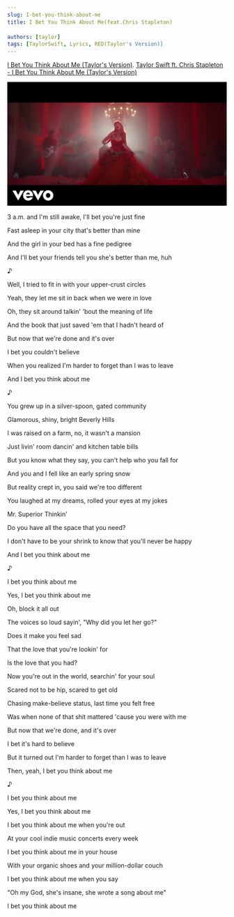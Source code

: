 ```yaml
---
slug: I-bet-you-think-about-me
title: I Bet You Think About Me(feat.Chris Stapleton)

authors: [taylor]
tags: [TaylorSwift, Lyrics, RED(Taylor's Version)]
---
```


[I Bet You Think About Me (Taylor's Version)](https://open.spotify.com/track/4CkgMiMqZ5JzW9iYXSTMTL).
[Taylor Swift ft. Chris Stapleton - I Bet You Think About Me (Taylor's Version)](https://www.youtube.com/watch?v=5UMCrq-bBCg)

![Docusaurus Plushie](./maxresdefault.jpg)

3 a.m. and I'm still awake, I'll bet you're just fine

Fast asleep in your city that's better than mine

And the girl in your bed has a fine pedigree

And I'll bet your friends tell you she's better than me, huh

♪

Well, I tried to fit in with your upper-crust circles

Yeah, they let me sit in back when we were in love

Oh, they sit around talkin' 'bout the meaning of life

And the book that just saved 'em that I hadn't heard of

But now that we're done and it's over

I bet you couldn't believe

When you realized I'm harder to forget than I was to leave

And I bet you think about me

♪

You grew up in a silver-spoon, gated community

Glamorous, shiny, bright Beverly Hills

I was raised on a farm, no, it wasn't a mansion

Just livin' room dancin' and kitchen table bills

But you know what they say, you can't help who you fall for

And you and I fell like an early spring snow

But reality crept in, you said we're too different

You laughed at my dreams, rolled your eyes at my jokes

Mr. Superior Thinkin'

Do you have all the space that you need?

I don't have to be your shrink to know that you'll never be happy

And I bet you think about me

♪

I bet you think about me

Yes, I bet you think about me

Oh, block it all out

The voices so loud sayin', "Why did you let her go?"

Does it make you feel sad

That the love that you're lookin' for

Is the love that you had?

Now you're out in the world, searchin' for your soul

Scared not to be hip, scared to get old

Chasing make-believe status, last time you felt free

Was when none of that shit mattered 'cause you were with me

But now that we're done, and it's over

I bet it's hard to believe

But it turned out I'm harder to forget than I was to leave

Then, yeah, I bet you think about me

♪

I bet you think about me

Yes, I bet you think about me

I bet you think about me when you're out

At your cool indie music concerts every week

I bet you think about me in your house

With your organic shoes and your million-dollar couch

I bet you think about me when you say

"Oh my God, she's insane, she wrote a song about me"

I bet you think about me